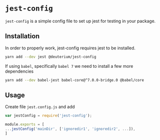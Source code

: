 # `jest-config`

`jest-config` is a simple config file to set up jest for testing in your package. 

## Installation
In order to properly work, jest-config requires jest to be installed.

```bash
yarn add --dev jest @deuterium/jest-config
```

If using `babel`, specifically `babel 7` we need to install a few more dependencies

```bash
yarn add --dev babel-jest babel-core@^7.0.0-bridge.0 @babel/core
```

## Usage

Create file `jest.config.js` and add

``` javascript
var jestConfig = require('jest-config');

module.exports = [
...jestConfig('mainDir', ['ignoredir1', 'ignoredir2', ...]),
]
```

